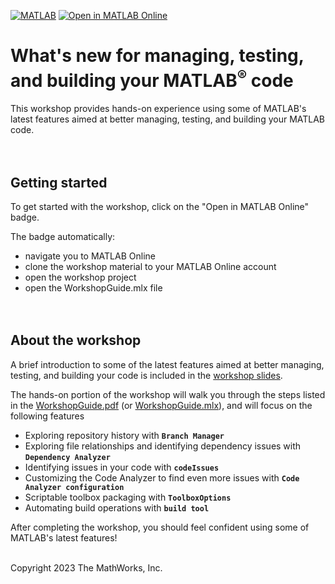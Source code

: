 [![MATLAB](https://github.com/mathworks/Expo-2023-Whats-New-for-Managing-Testing-and-Building-your-MATLAB-Code/actions/workflows/ci.yml/badge.svg)](https://github.com/mathworks/Expo-2023-Whats-New-for-Managing-Testing-and-Building-your-MATLAB-Code/actions/workflows/ci.yml) 
[![Open in MATLAB Online](https://www.mathworks.com/images/responsive/global/open-in-matlab-online.svg)](https://matlab.mathworks.com/open/github/v1?repo=mathworks/Expo-2023-Whats-New-for-Managing-Testing-and-Building-your-MATLAB-Code&project=WorkshopProject.prj&file=WorkshopGuide.mlx)

# What's new for managing, testing, and building your MATLAB<sup>&reg;</sup> code

This workshop provides hands-on experience using some of MATLAB's latest features aimed at better managing, testing, and building your MATLAB code.
<br><br><br>



## Getting started
To get started with the workshop, click on the "Open in MATLAB Online" badge.

The badge automatically:
* navigate you to MATLAB Online
* clone the workshop material to your MATLAB Online account
* open the workshop project
* open the WorkshopGuide.mlx file
<br><br><br>



## About the workshop
A brief introduction to some of the latest features aimed at better managing, testing, and building your code is included in the [workshop slides](<Slides - What's new in managing, testing, and building your MATLAB code.pdf>).

The hands-on portion of the workshop will walk you through the steps listed in the [WorkshopGuide.pdf](WorkshopGuide.pdf) (or [WorkshopGuide.mlx](WorkshopGuide.mlx)), and will focus on the following features
* Exploring  repository history with **`Branch Manager`**
* Exploring file relationships and identifying dependency issues with **`Dependency Analyzer`**
* Identifying issues in your code with **`codeIssues`**
* Customizing the Code Analyzer to find even more issues with **`Code Analyzer configuration`**
* Scriptable toolbox packaging with **`ToolboxOptions`**
* Automating build operations with **`build tool`**

After completing the workshop, you should feel confident using some of MATLAB's latest features!
<br><br>



Copyright 2023 The MathWorks, Inc.